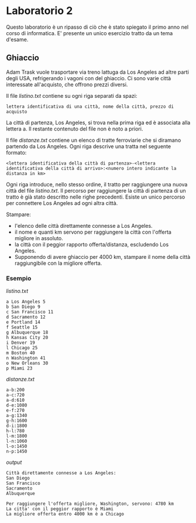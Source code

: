 # Laboratorio 2
Questo laboratorio è un ripasso di ciò che è stato spiegato il primo anno nel corso di informatica. 
E' presente un unico esercizio tratto da un tema d'esame.


## Ghiaccio
Adam Trask vuole trasportare via treno lattuga da Los Angeles ad altre parti degli USA, refrigerando i vagoni con del ghiaccio.
Ci sono varie città interessate all'acquisto, che offrono prezzi diversi.

Il file *listino.txt* contiene su ogni riga separati da spazi: 

```
lettera identificativa di una città, nome della città, prezzo di acquisto
```

La città di partenza, Los Angeles, si trova nella prima riga ed è associata alla lettera a.
Il restante contenuto del file non è noto a priori.

Il file *distanze.txt* contiene un elenco di tratte ferroviarie che si diramano partendo da Los Angeles.
Ogni riga descrive una tratta nel seguente formato: 

```
<lettera identificativa della città di partenza>-<lettera identificativa della città di arrivo>:<numero intero indicante la distanza in km>
```

Ogni riga introduce, nello stesso ordine, il tratto per raggiungere una nuova città del file *listino.txt*.
Il percorso per raggiungere la città di partenza di un tratto è già stato descritto nelle righe precedenti.
Esiste un unico percorso per connettere Los Angeles ad ogni altra città. 

Stampare: 

- l'elenco delle città direttamente connesse a Los Angeles.
- il nome e quanti km servono per raggiungere la città con l'offerta migliore in assoluto.
- la città con il peggior rapporto offerta/distanza, escludendo Los Angeles.
- Supponendo di avere ghiaccio per 4000 km, stampare il nome della città raggiungibile con la migliore offerta.



### Esempio

*listino.txt*
```
a Los Angeles 5
b San Diego 9
c San Francisco 11
d Sacramento 12
e Portland 14
f Seattle 15
g Albuquerque 18
h Kansas City 20
i Denver 19
l Chicago 25
m Boston 40
n Washington 41
o New Orleans 30
p Miami 23
```

*distanze.txt*
```
a-b:200
a-c:720
a-d:610
d-e:1080
e-f:270
a-g:1340
g-h:1600
d-i:1800
h-l:780
l-m:1800
l-n:1060
l-o:1450
n-p:1450
```

*output*
```
Città direttamente connesse a Los Angeles:
San Diego
San Francisco
Sacramento
Albuquerque

Per raggiungere l'offerta migliore, Washington, servono: 4780 km
La citta' con il peggior rapporto è Miami
La migliore offerta entro 4000 km è a Chicago
```

